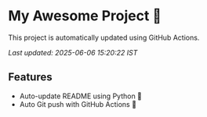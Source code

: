 # My Awesome Project 🚀

This project is automatically updated using GitHub Actions.

_Last updated: 2025-06-06 15:20:22 IST_

## Features
- Auto-update README using Python 🐍
- Auto Git push with GitHub Actions 🤖
